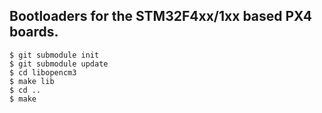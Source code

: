## Bootloaders for the STM32F4xx/1xx based PX4 boards.

```
$ git submodule init
$ git submodule update
$ cd libopencm3
$ make lib
$ cd ..
$ make
```
